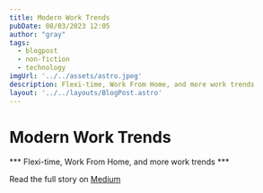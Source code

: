```yaml
---
title: Modern Work Trends
pubDate: 08/03/2023 12:05
author: "gray"
tags:
  - blogpost
  - non-fiction
  - technology
imgUrl: '../../assets/astro.jpeg'
description: Flexi-time, Work From Home, and more work trends
layout: '../../layouts/BlogPost.astro'
---
```


# Modern Work Trends


*** Flexi-time, Work From Home, and more work trends ***


Read the full story on [Medium](https://todorokis.medium.com/modern-work-trends-98dbec97d632)